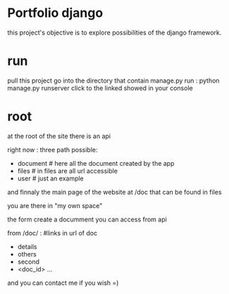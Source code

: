 # Portfolio django

this project's objective is to explore possibilities of the django framework. 

# run
pull this project 
go into the directory that contain manage.py
run : python manage.py runserver
click to the linked showed in your console


# root
at the root of the site there is an api

right now :
three path possible:
  - document # here all the document created by the app
  - files # in files are all url accessible 
  - user # just an example

and finnaly the main page of the website at /doc that can be found in files

you are there in "my own space"

the form create a documment you can access from api

from /doc/ :
#links in url of doc
  - details
  - others
  - second
  - <doc_id>
      ...

and you can contact me if you wish =)
